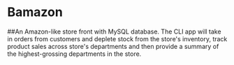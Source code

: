 # Bamazon

##An Amazon-like store front with MySQL database. The CLI app will take in orders from customers and deplete stock from the store's inventory, track product sales across store's departments and then provide a summary of the highest-grossing departments in the store.
